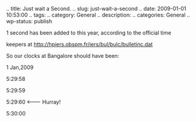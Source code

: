 .. title: Just wait a Second.
.. slug: just-wait-a-second
.. date: 2009-01-01 10:53:00
.. tags: 
.. category: General
.. description: 
.. categories: General
.. wp-status: publish

<html><body><p>1 second has been added to this year, according to the official time

keepers at http://hpiers.obspm.fr/iers/bul/bulc/bulletinc.dat



So our clocks at Bangalore should have been:

1 Jan,2009

5:29:58

5:29:59

5:29:60 &lt;--- Hurray!

5:30:00</p></body></html>